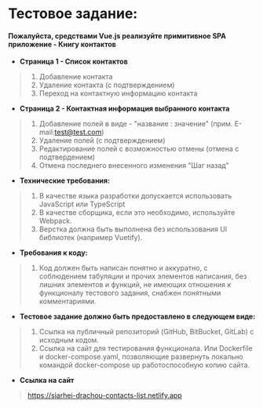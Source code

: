 
# Тестовое задание:

  #### Пожалуйста, средствами Vue.js реализуйте примитивное SPA приложение - Книгу контактов
  
- **Страница 1 - Список контактов**
> 1.  Добавление контакта
> 2. Удаление контакта (с подтверждением)
> 3. Переход на контактную информацию контакта

- **Страница 2 - Контактная информация выбранного контакта**

> 1. Добавление полей в виде - "название : значение" (прим. E-mail:test@test.com)
> 2. Удаление полей (с подтверждением)
> 3. Редактирование полей с возможностью отмены (отмена с подтвердением)
> 4. Отмена последнего внесенного изменения "Шаг назад"

- **Технические требования:**

> 1. В качестве языка разработки допускается использовать JavaScript или TypeScript
> 2. В качестве сборщика, если это необходимо, используйте Webpack.
> 3. Верстка должна быть выполнена без использования UI библиотек (например Vuetify).

- **Требования к коду:**

> 1. Код должен быть написан понятно и аккуратно, с соблюдением табуляции и прочих элементов написания, без лишних элементов и функций, не имеющих отношения к функционалу тестового задания, снабжен понятными комментариями.

- **Тестовое задание должно быть предоставлено в следующем виде:**

> 1. Ссылка на публичный репозиторий (GitHub, BitBucket, GitLab) с исходным кодом.
> 2. Ссылка на сайт для тестирования функционала. Или Dockerfile и docker-compose.yaml, позволяющие развернуть локально командой docker-compose up работоспособную копию сайта.

- **Ссылка на сайт**
> https://siarhei-drachou-contacts-list.netlify.app